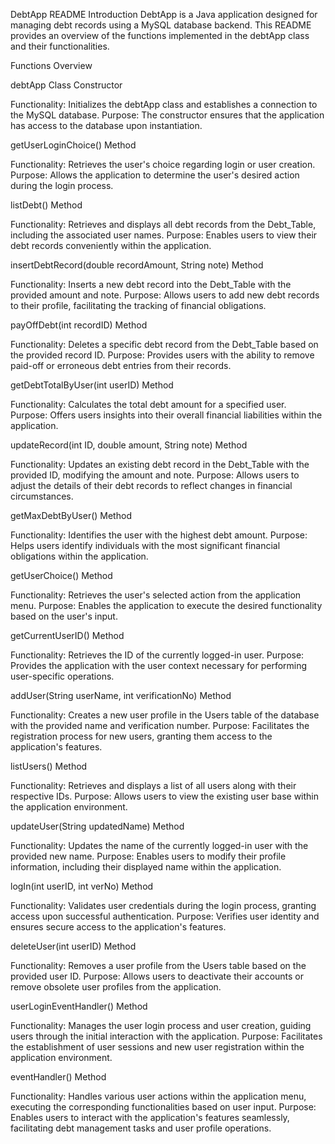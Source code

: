 DebtApp README
Introduction
DebtApp is a Java application designed for managing debt records using a MySQL database backend. This README provides an overview of the functions implemented in the debtApp class and their functionalities.

Functions Overview

debtApp Class Constructor

Functionality: Initializes the debtApp class and establishes a connection to the MySQL database.
Purpose: The constructor ensures that the application has access to the database upon instantiation.

getUserLoginChoice() Method

Functionality: Retrieves the user's choice regarding login or user creation.
Purpose: Allows the application to determine the user's desired action during the login process.

listDebt() Method

Functionality: Retrieves and displays all debt records from the Debt_Table, including the associated user names.
Purpose: Enables users to view their debt records conveniently within the application.

insertDebtRecord(double recordAmount, String note) Method

Functionality: Inserts a new debt record into the Debt_Table with the provided amount and note.
Purpose: Allows users to add new debt records to their profile, facilitating the tracking of financial obligations.

payOffDebt(int recordID) Method

Functionality: Deletes a specific debt record from the Debt_Table based on the provided record ID.
Purpose: Provides users with the ability to remove paid-off or erroneous debt entries from their records.

getDebtTotalByUser(int userID) Method

Functionality: Calculates the total debt amount for a specified user.
Purpose: Offers users insights into their overall financial liabilities within the application.

updateRecord(int ID, double amount, String note) Method

Functionality: Updates an existing debt record in the Debt_Table with the provided ID, modifying the amount and note.
Purpose: Allows users to adjust the details of their debt records to reflect changes in financial circumstances.

getMaxDebtByUser() Method

Functionality: Identifies the user with the highest debt amount.
Purpose: Helps users identify individuals with the most significant financial obligations within the application.

getUserChoice() Method

Functionality: Retrieves the user's selected action from the application menu.
Purpose: Enables the application to execute the desired functionality based on the user's input.

getCurrentUserID() Method

Functionality: Retrieves the ID of the currently logged-in user.
Purpose: Provides the application with the user context necessary for performing user-specific operations.

addUser(String userName, int verificationNo) Method

Functionality: Creates a new user profile in the Users table of the database with the provided name and verification number.
Purpose: Facilitates the registration process for new users, granting them access to the application's features.

listUsers() Method

Functionality: Retrieves and displays a list of all users along with their respective IDs.
Purpose: Allows users to view the existing user base within the application environment.

updateUser(String updatedName) Method

Functionality: Updates the name of the currently logged-in user with the provided new name.
Purpose: Enables users to modify their profile information, including their displayed name within the application.

logIn(int userID, int verNo) Method

Functionality: Validates user credentials during the login process, granting access upon successful authentication.
Purpose: Verifies user identity and ensures secure access to the application's features.

deleteUser(int userID) Method

Functionality: Removes a user profile from the Users table based on the provided user ID.
Purpose: Allows users to deactivate their accounts or remove obsolete user profiles from the application.

userLoginEventHandler() Method

Functionality: Manages the user login process and user creation, guiding users through the initial interaction with the application.
Purpose: Facilitates the establishment of user sessions and new user registration within the application environment.

eventHandler() Method

Functionality: Handles various user actions within the application menu, executing the corresponding functionalities based on user input.
Purpose: Enables users to interact with the application's features seamlessly, facilitating debt management tasks and user profile operations.
